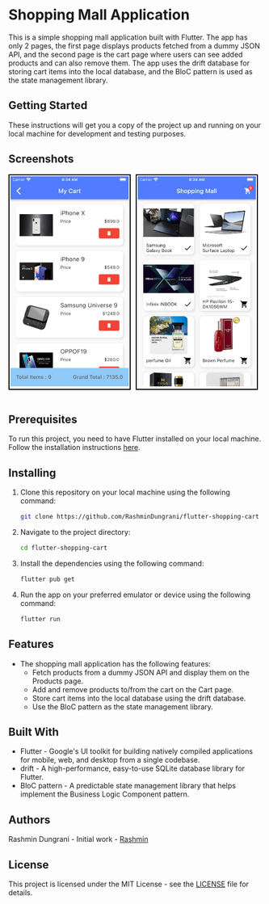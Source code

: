 # Shopping Mall Application
This is a simple shopping mall application built with Flutter. The app has only 2 pages, the first page displays products fetched from a dummy JSON API, and the second page is the cart page where users can see added products and can also remove them. The app uses the drift database for storing cart items into the local database, and the BloC pattern is used as the state management library.

## Getting Started

These instructions will get you a copy of the project up and running on your local machine for development and testing purposes.

## Screenshots

<div style="display:flex; justify-content:center">
    <div style="margin-right:10px; border:2px solid black; padding:2px;">
        <img src="screenshots/cart_page.jpg" width="400" />
    </div>
    <div style="margin-right:10px; border:2px solid black; padding:2px;">
        <img src="screenshots/shopping_mall_page.jpg" width="400" />
    </div>
</div>
<br>

## Prerequisites

To run this project, you need to have Flutter installed on your local machine. Follow the installation instructions [here](https://docs.flutter.dev/get-started/install).

## Installing
1. Clone this repository on your local machine using the following command:
    ```bash
    git clone https://github.com/RashminDungrani/flutter-shopping-cart
    ```
1. Navigate to the project directory:
    ```bash
    cd flutter-shopping-cart
    ```
1. Install the dependencies using the following command:
    ```bash
    flutter pub get
    ```
1. Run the app on your preferred emulator or device using the following command:
    ```bash
    flutter run
    ```

## Features
- The shopping mall application has the following features:
    - Fetch products from a dummy JSON API and display them on the Products page.
    - Add and remove products to/from the cart on the Cart page.
    - Store cart items into the local database using the drift database.
    - Use the BloC pattern as the state management library.

## Built With
- Flutter - Google's UI toolkit for building natively compiled applications for mobile, web, and desktop from a single codebase.
- drift - A high-performance, easy-to-use SQLite database library for Flutter.
- BloC pattern - A predictable state management library that helps implement the Business Logic Component pattern.

## Authors
Rashmin Dungrani - Initial work - [Rashmin](https://github.com/RashminDungrani/)

## License
This project is licensed under the MIT License - see the [LICENSE](LICENSE) file for details.